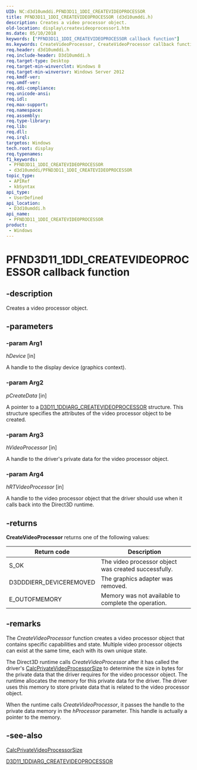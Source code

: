 ```yaml
---
UID: NC:d3d10umddi.PFND3D11_1DDI_CREATEVIDEOPROCESSOR
title: PFND3D11_1DDI_CREATEVIDEOPROCESSOR (d3d10umddi.h)
description: Creates a video processor object.
old-location: display\createvideoprocessor1.htm
ms.date: 05/10/2018
keywords: ["PFND3D11_1DDI_CREATEVIDEOPROCESSOR callback function"]
ms.keywords: CreateVideoProcessor, CreateVideoProcessor callback function [Display Devices], PFND3D11_1DDI_CREATEVIDEOPROCESSOR, PFND3D11_1DDI_CREATEVIDEOPROCESSOR callback, d3d10umddi/CreateVideoProcessor, display.createvideoprocessor1, display.pfncreatevideoprocessor1
req.header: d3d10umddi.h
req.include-header: D3d10umddi.h
req.target-type: Desktop
req.target-min-winverclnt: Windows 8
req.target-min-winversvr: Windows Server 2012
req.kmdf-ver: 
req.umdf-ver: 
req.ddi-compliance: 
req.unicode-ansi: 
req.idl: 
req.max-support: 
req.namespace: 
req.assembly: 
req.type-library: 
req.lib: 
req.dll: 
req.irql: 
targetos: Windows
tech.root: display
req.typenames: 
f1_keywords:
 - PFND3D11_1DDI_CREATEVIDEOPROCESSOR
 - d3d10umddi/PFND3D11_1DDI_CREATEVIDEOPROCESSOR
topic_type:
 - APIRef
 - kbSyntax
api_type:
 - UserDefined
api_location:
 - D3d10umddi.h
api_name:
 - PFND3D11_1DDI_CREATEVIDEOPROCESSOR
product:
 - Windows
---
```


# PFND3D11_1DDI_CREATEVIDEOPROCESSOR callback function


## -description

Creates a video processor object.

## -parameters

### -param Arg1

*hDevice* [in]

A handle to the display device (graphics context).

### -param Arg2

*pCreateData* [in]

A pointer to a <a href="/windows-hardware/drivers/ddi/d3d10umddi/ns-d3d10umddi-d3d11_1ddiarg_createvideoprocessor">D3D11_1DDIARG_CREATEVIDEOPROCESSOR</a> structure. This structure specifies the attributes of the video processor object to be created.

### -param Arg3

*hVideoProcessor* [in]

A handle to the driver's private data for the video processor object.

### -param Arg4

*hRTVideoProcessor* [in]

A handle to the video processor object that the driver should use when it calls back into the Direct3D runtime.

## -returns

<b>CreateVideoProcessor</b> returns one of the following values:

|Return code|Description|
|--- |--- |
|S_OK|The video processor object was created successfully.|
|D3DDDIERR_DEVICEREMOVED|The graphics adapter was removed.|
|E_OUTOFMEMORY|Memory was not available to complete the operation.|

## -remarks

The <i>CreateVideoProcessor</i> function creates a video processor object that contains specific capabilities and state.  Multiple video processor objects can exist at the same time, each with its own unique state.

The Direct3D runtime calls <i>CreateVideoProcessor</i> after it has called the driver's <a href="/windows-hardware/drivers/ddi/d3d10umddi/nc-d3d10umddi-pfnd3d11_1ddi_calcprivatevideoprocessorsize">CalcPrivateVideoProcessorSize</a>   to determine the size in bytes for the private data that the driver requires for the video processor object. The runtime allocates the memory for this private data for the driver. The driver uses this memory to store private data that is related to the video processor object.

When the runtime  calls <i>CreateVideoProcessor</i>, it passes the handle to the private data memory in the <i>hProcessor</i> parameter. This handle is actually a pointer to the memory.

## -see-also

<a href="/windows-hardware/drivers/ddi/d3d10umddi/nc-d3d10umddi-pfnd3d11_1ddi_calcprivatevideoprocessorsize">CalcPrivateVideoProcessorSize</a>



<a href="/windows-hardware/drivers/ddi/d3d10umddi/ns-d3d10umddi-d3d11_1ddiarg_createvideoprocessor">D3D11_1DDIARG_CREATEVIDEOPROCESSOR</a>

